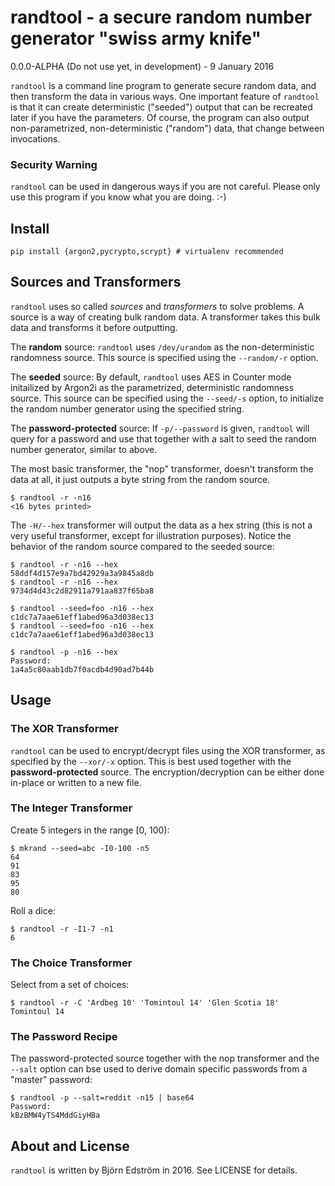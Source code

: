 # randtool - a secure random number generator "swiss army knife"
0.0.0-ALPHA (Do not use yet, in development) - 9 January 2016

`randtool` is a command line program to generate secure random data, and then transform the data in various ways. One important feature of `randtool` is that it can create deterministic ("seeded") output that can be recreated later if you have the parameters. Of course, the program can also output non-parametrized, non-deterministic ("random") data, that change between invocations.

### Security Warning

`randtool` can be used in dangerous ways if you are not careful. Please only use this program if you know what you are doing. :-)

## Install

    pip install {argon2,pycrypto,scrypt} # virtualenv recommended

## Sources and Transformers

`randtool` uses so called *sources* and *transformers* to solve problems. A source is a way of creating bulk random data. A transformer takes this bulk data and transforms it before outputting.

The **random** source: `randtool` uses `/dev/urandom` as the non-deterministic randomness source. This source is specified using the `--random/-r` option.

The **seeded** source: By default, `randtool` uses AES in Counter mode initailized by Argon2i as the parametrized, deterministic randomness source. This source can be specified using the `--seed/-s` option, to initialize the random number generator using the specified string.

The **password-protected** source: If `-p/--password` is given, `randtool` will query for a password and use that together with a salt to seed the random number generator, similar to above.

The most basic transformer, the "nop" transformer, doesn't transform the data at all, it just outputs a byte string from the random source.

    $ randtool -r -n16
	<16 bytes printed>

The `-H/--hex` transformer will output the data as a hex string (this is not a very useful transformer, except for illustration purposes). Notice the behavior of the random source compared to the seeded source:

    $ randtool -r -n16 --hex
    58ddf4d157e9a7bd42929a3a9845a8db
    $ randtool -r -n16 --hex
    9734d4d43c2d82911a791aa837f65ba8
	
    $ randtool --seed=foo -n16 --hex
    c1dc7a7aae61eff1abed96a3d038ec13
    $ randtool --seed=foo -n16 --hex
    c1dc7a7aae61eff1abed96a3d038ec13
	
    $ randtool -p -n16 --hex
    Password:
    1a4a5c80aab1db7f0acdb4d90ad7b44b

## Usage

### The XOR Transformer

`randtool` can be used to encrypt/decrypt files using the XOR transformer, as specified by the `--xor/-x` option. This is best used together with the **password-protected** source. The encryption/decryption can be either done in-place or written to a new file.

### The Integer Transformer

Create 5 integers in the range [0, 100):

    $ mkrand --seed=abc -I0-100 -n5
    64
    91
    83
    95
    80

Roll a dice:

    $ randtool -r -I1-7 -n1
    6

### The Choice Transformer

Select from a set of choices:

    $ randtool -r -C 'Ardbeg 10' 'Tomintoul 14' 'Glen Scotia 18'
    Tomintoul 14

### The Password Recipe

The password-protected source together with the nop transformer and the `--salt` option can bse used to derive domain specific passwords from a "master" password:

    $ randtool -p --salt=reddit -n15 | base64
    Password:
    kBzBMW4yTS4MddGiyHBa

## About and License

`randtool` is written by Björn Edström in 2016. See LICENSE for details.
